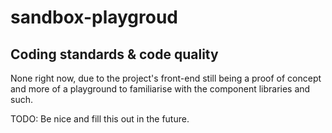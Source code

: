 # sandbox-playgroud

## Coding standards & code quality

None right now, due to the project's front-end still being a proof of concept and more of a playground to familiarise with the component libraries and such.

TODO: Be nice and fill this out in the future.
